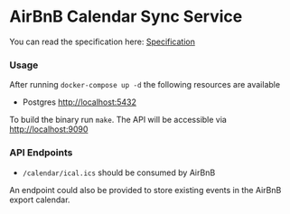 # AirBnB Calendar Sync Service

You can read the specification here: [Specification](spec.md)

### Usage
After running `docker-compose up -d` the following resources are available
- Postgres [http://localhost:5432](http://localhost:5432)

To build the binary run `make`. The API will be accessible via [http://localhost:9090](http://localhost:9090)

### API Endpoints

- `/calendar/ical.ics` should be consumed by AirBnB

An endpoint could also be provided to store existing events in the AirBnB export calendar.
